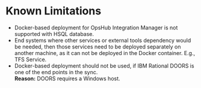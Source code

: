 # Known Limitations

* Docker-based deployment for OpsHub Integration Manager is not supported with HSQL database.
* End systems where other services or external tools dependency would be needed, then those services need to be deployed separately on another machine, as it can not be deployed in the Docker container. E.g., TFS Service.
* Docker-based deployment should not be used, if IBM Rational DOORS is one of the end points in the sync.  
  **Reason:** DOORS requires a Windows host.
